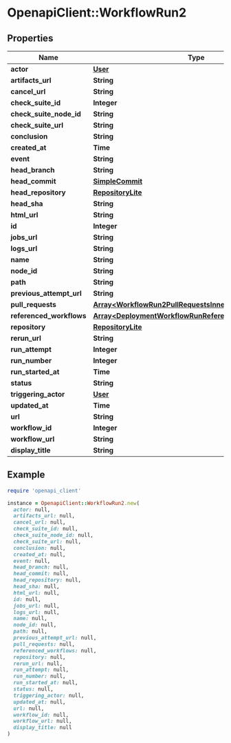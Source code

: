 # OpenapiClient::WorkflowRun2

## Properties

| Name | Type | Description | Notes |
| ---- | ---- | ----------- | ----- |
| **actor** | [**User**](User.md) |  |  |
| **artifacts_url** | **String** |  |  |
| **cancel_url** | **String** |  |  |
| **check_suite_id** | **Integer** |  |  |
| **check_suite_node_id** | **String** |  |  |
| **check_suite_url** | **String** |  |  |
| **conclusion** | **String** |  |  |
| **created_at** | **Time** |  |  |
| **event** | **String** |  |  |
| **head_branch** | **String** |  |  |
| **head_commit** | [**SimpleCommit**](SimpleCommit.md) |  |  |
| **head_repository** | [**RepositoryLite**](RepositoryLite.md) |  |  |
| **head_sha** | **String** |  |  |
| **html_url** | **String** |  |  |
| **id** | **Integer** |  |  |
| **jobs_url** | **String** |  |  |
| **logs_url** | **String** |  |  |
| **name** | **String** |  |  |
| **node_id** | **String** |  |  |
| **path** | **String** |  |  |
| **previous_attempt_url** | **String** |  |  |
| **pull_requests** | [**Array&lt;WorkflowRun2PullRequestsInner&gt;**](WorkflowRun2PullRequestsInner.md) |  |  |
| **referenced_workflows** | [**Array&lt;DeploymentWorkflowRunReferencedWorkflowsInner&gt;**](DeploymentWorkflowRunReferencedWorkflowsInner.md) |  | [optional] |
| **repository** | [**RepositoryLite**](RepositoryLite.md) |  |  |
| **rerun_url** | **String** |  |  |
| **run_attempt** | **Integer** |  |  |
| **run_number** | **Integer** |  |  |
| **run_started_at** | **Time** |  |  |
| **status** | **String** |  |  |
| **triggering_actor** | [**User**](User.md) |  |  |
| **updated_at** | **Time** |  |  |
| **url** | **String** |  |  |
| **workflow_id** | **Integer** |  |  |
| **workflow_url** | **String** |  |  |
| **display_title** | **String** |  |  |

## Example

```ruby
require 'openapi_client'

instance = OpenapiClient::WorkflowRun2.new(
  actor: null,
  artifacts_url: null,
  cancel_url: null,
  check_suite_id: null,
  check_suite_node_id: null,
  check_suite_url: null,
  conclusion: null,
  created_at: null,
  event: null,
  head_branch: null,
  head_commit: null,
  head_repository: null,
  head_sha: null,
  html_url: null,
  id: null,
  jobs_url: null,
  logs_url: null,
  name: null,
  node_id: null,
  path: null,
  previous_attempt_url: null,
  pull_requests: null,
  referenced_workflows: null,
  repository: null,
  rerun_url: null,
  run_attempt: null,
  run_number: null,
  run_started_at: null,
  status: null,
  triggering_actor: null,
  updated_at: null,
  url: null,
  workflow_id: null,
  workflow_url: null,
  display_title: null
)
```

